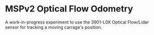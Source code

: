 # MSPv2 Optical Flow Odometry
A work-in-progress experiment to use the 3901-L0X Optical Flow/Lidar sensor for tracking a moving carrage's position.
